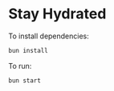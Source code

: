 # Stay Hydrated

To install dependencies:

```bash
bun install
```

To run:

```bash
bun start
```

